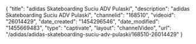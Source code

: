 {
    "title": "adidas Skateboarding Suciu ADV Pulaski",
    "description": "adidas Skateboarding Suciu ADV Pulaski",
    "channelid": "168510",
    "videoid": "26014429",
    "date_created": "1454296546",
    "date_modified": "1455669483",
    "type": "captivate",
    "layout": "channelVideo",
    "url": "\/adidas\/adidas-skateboarding-suciu-adv-pulaski\/168510-26014429"
}